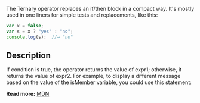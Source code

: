 The Ternary operator replaces an if/then block in a compact way.
It's mostly used in one liners for simple tests and replacements, like this:

```js
var x = false;
var s = x ? "yes" : "no";
console.log(s);  //→ "no"

```
## Description
If condition is true, the operator returns the value of expr1; otherwise, it returns the value of expr2. For example, to display a different message based on the value of the isMember variable, you could use this statement:

**Read more:** [MDN](https://developer.mozilla.org/en-US/docs/Web/JavaScript/Reference/Operators/Conditional_Operator)